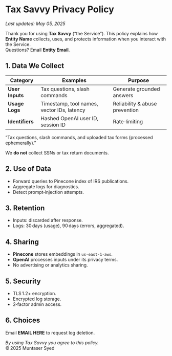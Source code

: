 # Tax Savvy Privacy Policy
_Last updated: May 05, 2025_

Thank you for using **Tax Savvy** (“the Service”). This policy explains how **Entity Name** collects, uses, and protects information when you interact with the Service.  
Questions? Email **Entity Email**.

## 1. Data We Collect

| Category | Examples | Purpose |
|----------|----------|---------|
| **User Inputs** | Tax questions, slash commands | Generate grounded answers |
| **Usage Logs** | Timestamp, tool names, vector IDs, latency | Reliability & abuse prevention |
| **Identifiers** | Hashed OpenAI user ID, session ID | Rate‑limiting |
“Tax questions, slash commands, and uploaded tax forms (processed ephemerally).”

We **do not** collect SSNs or tax return documents.

## 2. Use of Data
- Forward queries to Pinecone index of IRS publications.
- Aggregate logs for diagnostics.
- Detect prompt‑injection attempts.

## 3. Retention
- Inputs: discarded after response.
- Logs: 30 days (usage), 90 days (errors, aggregated).

## 4. Sharing
- **Pinecone** stores embeddings in `us‑east‑1‑aws`.
- **OpenAI** processes inputs under its privacy terms.
- No advertising or analytics sharing.

## 5. Security
- TLS 1.2+ encryption.
- Encrypted log storage.
- 2‑factor admin access.

## 6. Choices
Email **EMAIL HERE** to request log deletion.

_By using Tax Savvy you agree to this policy._  
© 2025 Muntaser Syed
